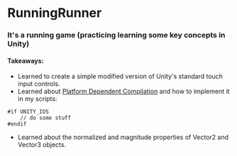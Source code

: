 # RunningRunner

### It's a running game (practicing learning some key concepts in Unity)

#### Takeaways:
* Learned to create a simple modified version of Unity's standard touch input controls.
* Learned about [Platform Dependent Compilation](https://docs.unity3d.com/Manual/PlatformDependentCompilation.html) and how to implement it in my scripts:
```
#if UNITY_IOS
	// do some stuff
#endif
```
* Learned about the normalized and magnitude properties of Vector2 and Vector3 objects.
